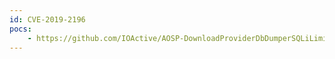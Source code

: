 ```yaml
---
id: CVE-2019-2196
pocs:
    - https://github.com/IOActive/AOSP-DownloadProviderDbDumperSQLiLimit
---
```


